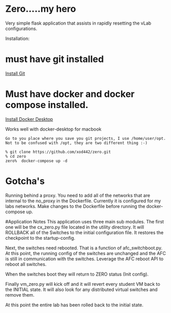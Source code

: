 # Zero.....my hero
Very simple flask application that assists in rapidly resetting the vLab configurations.


Installation:

# must have git installed

[Install Git](https://github.com/git-guides/install-git)


# Must have docker and docker compose installed.
[Install Docker Desktop](https://www.docker.com/products/docker-desktop)

Works well with docker-desktop for macbook

```
Go to you place where you save you git projects, I use /home/user/opt.
Not to be confused with /opt, they are two different thing :-)

% git clone https://github.com/xod442/zero.git
% cd zero
zero%  docker-compose up -d
```
# Gotcha's
Running behind a proxy. You need to add all of the networks that are internal to the no_proxy
in the Dockerfile. Currently it is configured for my labs networks.
Make changes to the Dockerfile before running the docker-compose up.

#Application Notes
This application uses three main sub modules. The first one will be the
cx_zero.py file located in the utility directory. It will ROLLBACK all of the Switches
to the initial configuration file. It restores the checkpoint to the startup-config.

Next, the switches need rebooted. That is a function of afc_switchboot.py. At
this point, the running config of the switches are unchanged and the AFC is
still in communication with the switches. Leverage the AFC reboot API to reboot all switches.

When the switches boot they will return to ZERO status (Init config).

Finally vm_zero.py will kick off and it will revert every student VM back to the INITIAL state.
It will also look for any distributed virtual switches and remove them.

At this point the entire lab has been rolled back to the initial state.

[Here is some very good documentation on what to do]:
(https://www.techworldwookie.com/zero).
